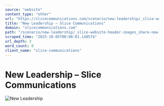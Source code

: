 ```yaml
---
source: "website"
content_type: "other"
url: "https://slicecommunications.com/scenario/new-leadership/_slice-website-header-images_share-new-leadership"
title: "New Leadership – Slice Communications"
domain: "slicecommunications.com"
path: "/scenario/new-leadership/_slice-website-header-images_share-new-leadership"
scraped_time: "2025-10-05T00:08:01.148574"
url_depth: 3
word_count: 8
client_name: "slice-communications"
---
```


# New Leadership – Slice Communications

![New Leadership](https://slicecommunications.com/wp-content/uploads/2018/12/Slice-Website-Header-Images_Share-New-Leadership-300x158.png)